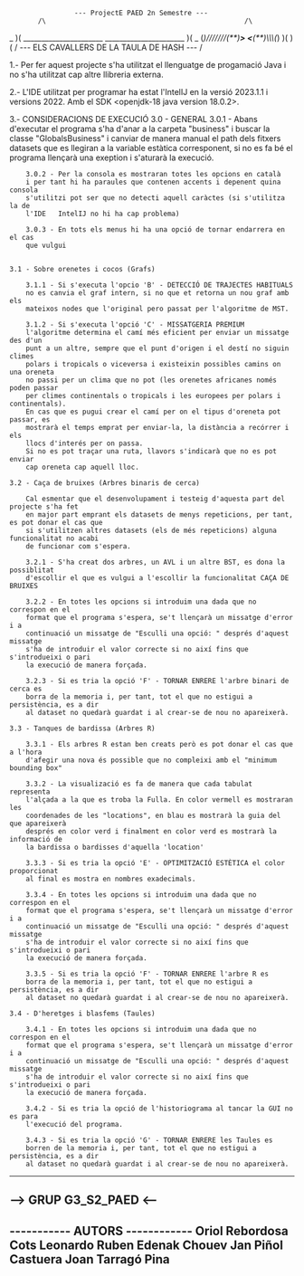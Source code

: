 			    	--- ProjectE PAED 2n Semestre ---
           /\                                                 /\
 _         )( ______________________   ______________________ )(         _
(_)///////(**)______________________> <______________________(**)\\\\\\\(_)
           )(                                                 )(
           \/    --- ELS CAVALLERS DE LA TAULA DE HASH ---    \/




1.- Per fer aquest projecte s'ha utilitzat el llenguatge de progamació Java
i no s'ha utilitzat cap altre llibreria externa.

2.- L'IDE utilitzat per programar ha estat l'IntelIJ en la versió 2023.1.1 i
versions 2022. Amb el SDK <openjdk-18 java version 18.0.2>.

3.- CONSIDERACIONS DE EXECUCIÓ
	3.0 - GENERAL
		3.0.1 - Abans d'executar el programa s'ha d'anar a la carpeta
		"business" i buscar la classe "GlobalsBusiness" i canviar de manera
		manual el path dels fitxers datasets que es llegiran a la variable
		estàtica corresponent, si no es fa bé el programa llençarà una exeption
		i s'aturarà la execució.

		3.0.2 - Per la consola es mostraran totes les opcions en català
		i per tant hi ha paraules que contenen accents i depenent quina consola
		s'utilitzi pot ser que no detecti aquell caràctes (si s'utilitza la de
		l'IDE	IntelIJ no hi ha cap problema)

		3.0.3 - En tots els menus hi ha una opció de tornar endarrera en el cas
 		que vulgui
		
		
	3.1 - Sobre orenetes i cocos (Grafs)

		3.1.1 - Si s'executa l'opcio 'B' - DETECCIÓ DE TRAJECTES HABITUALS 
		no es canvia el graf intern, si no que et retorna un nou graf amb els
		mateixos nodes que l'original pero passat per l'algoritme de MST.
		
		3.1.2 - Si s'executa l'opció 'C' - MISSATGERIA PREMIUM
		l'algoritme determina el camí més eficient per enviar un missatge des d'un
		punt a un altre, sempre que el punt d'origen i el destí no siguin climes
		polars i tropicals o viceversa i existeixin possibles camins on una oreneta
		no passi per un clima que no pot (les orenetes africanes només poden passar
		per climes continentals o tropicals i les europees per polars i continentals).
		En cas que es pugui crear el camí per on el tipus d'oreneta pot passar, es
		mostrarà el temps emprat per enviar-la, la distància a recórrer i els
		llocs d'interés per on passa.
		Si no es pot traçar una ruta, llavors s'indicarà que no es pot enviar
		cap oreneta cap aquell lloc.

	3.2 - Caça de bruixes (Arbres binaris de cerca)
		
		Cal esmentar que el desenvolupament i testeig d'aquesta part del projecte s'ha fet
		en major part emprant els datasets de menys repeticions, per tant, es pot donar el cas que 
		si s'utilitzen altres datasets (els de més repeticions) alguna funcionalitat no acabi
		de funcionar com s'espera. 

		3.2.1 - S'ha creat dos arbres, un AVL i un altre BST, es dona la possiblitat
		d'escollir el que es vulgui a l'escollir la funcionalitat CAÇA DE BRUIXES

		3.2.2 - En totes les opcions si introduim una dada que no correspon en el
 		format que el programa s'espera, se't llençarà un missatge d'error i a
		continuació un missatge de "Esculli una opció: " després d'aquest missatge
		s'ha de introduir el valor correcte si no així fins que s'introdueixi o pari
		la execució de manera forçada.

		3.2.3 - Si es tria la opció 'F' - TORNAR ENRERE l'arbre binari de cerca es
		borra de la memoria i, per tant, tot el que no estigui a persistència, es a dir
		al dataset no quedarà guardat i al crear-se de nou no apareixerà.

	3.3 - Tanques de bardissa (Arbres R)
		
		3.3.1 - Els arbres R estan ben creats però es pot donar el cas que a l'hora
		d'afegir una nova és possible que no compleixi amb el "minimum bounding box"

		3.3.2 - La visualizació es fa de manera que cada tabulat representa 
		l'alçada a la que es troba la Fulla. En color vermell es mostraran les
		coordenades de les "locations", en blau es mostrarà la guia del que apareixerà
		després en color verd i finalment en color verd es mostrarà la informació de
		la bardissa o bardisses d'aquella 'location'
		
		3.3.3 - Si es tria la opció 'E' - OPTIMITZACIÓ ESTÈTICA el color proporcionat
		al final es mostra en nombres exadecimals.

		3.3.4 - En totes les opcions si introduim una dada que no correspon en el
 		format que el programa s'espera, se't llençarà un missatge d'error i a
		continuació un missatge de "Esculli una opció: " després d'aquest missatge
		s'ha de introduir el valor correcte si no així fins que s'introdueixi o pari
		la execució de manera forçada.

		3.3.5 - Si es tria la opció 'F' - TORNAR ENRERE l'arbre R es
		borra de la memoria i, per tant, tot el que no estigui a persistència, es a dir
		al dataset no quedarà guardat i al crear-se de nou no apareixerà.

	3.4 - D'heretges i blasfems (Taules)

		3.4.1 - En totes les opcions si introduim una dada que no correspon en el
 		format que el programa s'espera, se't llençarà un missatge d'error i a
		continuació un missatge de "Esculli una opció: " després d'aquest missatge
		s'ha de introduir el valor correcte si no així fins que s'introdueixi o pari
		la execució de manera forçada.
		
		3.4.2 - Si es tria la opció de l'historiograma al tancar la GUI no es para
		l'execució del programa.

		3.4.3 - Si es tria la opció 'G' - TORNAR ENRERE les Taules es
		borren de la memoria i, per tant, tot el que no estigui a persistència, es a dir
		al dataset no quedarà guardat i al crear-se de nou no apareixerà.


-----------------------
--> GRUP G3_S2_PAED <--
-----------------------

----------- AUTORS ------------
  Oriol Rebordosa Cots
  Leonardo Ruben Edenak Chouev
  Jan Piñol Castuera
  Joan Tarragó Pina
-------------------------------	

